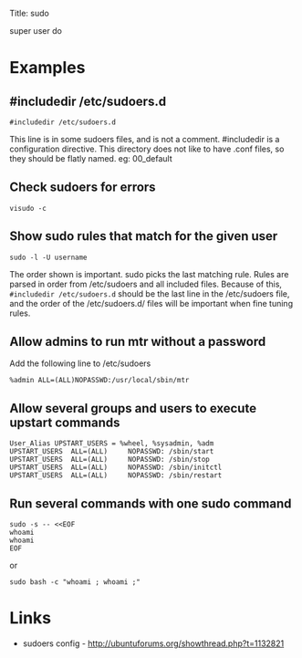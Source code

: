 Title: sudo

super user do

# Examples

## #includedir /etc/sudoers.d

```
#includedir /etc/sudoers.d
```

This line is in some sudoers files, and is not a comment. #includedir is a configuration directive. This directory does not like to have .conf files, so they should be flatly named. eg: 00_default

## Check sudoers for errors

```
visudo -c
```

## Show sudo rules that match for the given user

```
sudo -l -U username
```

The order shown is important. sudo picks the last matching rule. Rules are parsed in order from /etc/sudoers and all included files. Because of this, `#includedir /etc/sudoers.d` should be the last line in the /etc/sudoers file, and the order of the /etc/sudoers.d/ files will be important when fine tuning rules.

## Allow admins to run mtr without a password

Add the following line to /etc/sudoers

```
%admin ALL=(ALL)NOPASSWD:/usr/local/sbin/mtr
```

## Allow several groups and users to execute upstart commands

```
User_Alias UPSTART_USERS = %wheel, %sysadmin, %adm
UPSTART_USERS  ALL=(ALL)     NOPASSWD: /sbin/start
UPSTART_USERS  ALL=(ALL)     NOPASSWD: /sbin/stop
UPSTART_USERS  ALL=(ALL)     NOPASSWD: /sbin/initctl
UPSTART_USERS  ALL=(ALL)     NOPASSWD: /sbin/restart
```

## Run several commands with one sudo command

```
sudo -s -- <<EOF
whoami
whoami
EOF
```

or

```
sudo bash -c "whoami ; whoami ;"
```

# Links

- sudoers config - <http://ubuntuforums.org/showthread.php?t=1132821>
